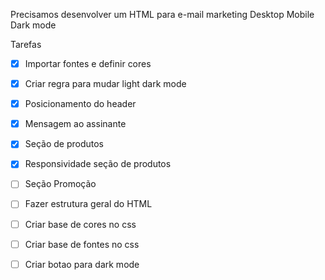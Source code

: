 Precisamos desenvolver um HTML para e-mail marketing
Desktop
Mobile
Dark mode

Tarefas
- [X] Importar fontes e definir cores
- [X] Criar regra para mudar light dark mode
- [X] Posicionamento do header
- [X] Mensagem ao assinante
- [X] Seção de produtos
- [X] Responsividade seção de produtos
- [ ] Seção Promoção

- [ ] Fazer estrutura geral do HTML
- [ ] Criar base de cores no css
- [ ] Criar base de fontes no css
- [ ] Criar botao para dark mode